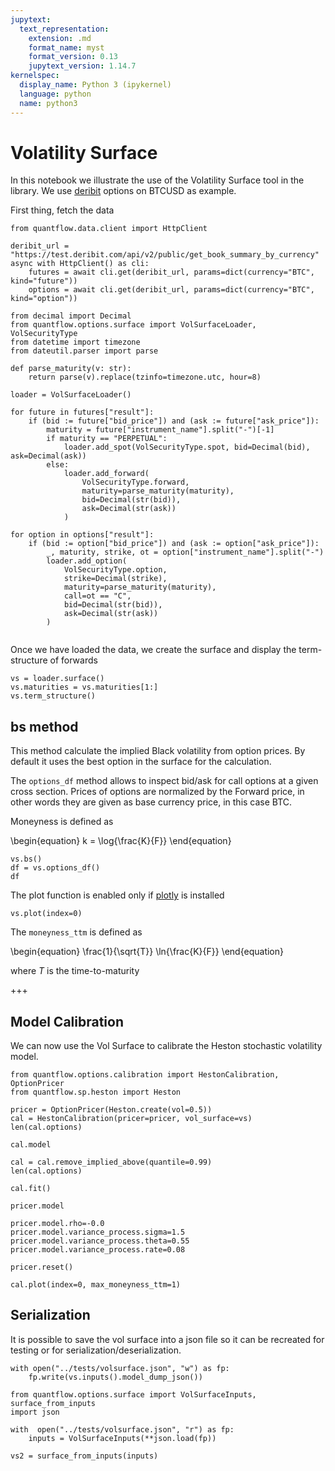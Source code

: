 ```yaml
---
jupytext:
  text_representation:
    extension: .md
    format_name: myst
    format_version: 0.13
    jupytext_version: 1.14.7
kernelspec:
  display_name: Python 3 (ipykernel)
  language: python
  name: python3
---
```


# Volatility Surface

In this notebook we illustrate the use of the Volatility Surface tool in the library. We use [deribit](https://docs.deribit.com/) options on BTCUSD as example.

First thing, fetch the data

```{code-cell} ipython3
from quantflow.data.client import HttpClient

deribit_url = "https://test.deribit.com/api/v2/public/get_book_summary_by_currency"
async with HttpClient() as cli:
    futures = await cli.get(deribit_url, params=dict(currency="BTC", kind="future"))
    options = await cli.get(deribit_url, params=dict(currency="BTC", kind="option"))
```

```{code-cell} ipython3
from decimal import Decimal
from quantflow.options.surface import VolSurfaceLoader, VolSecurityType
from datetime import timezone
from dateutil.parser import parse

def parse_maturity(v: str):
    return parse(v).replace(tzinfo=timezone.utc, hour=8)
    
loader = VolSurfaceLoader()

for future in futures["result"]:
    if (bid := future["bid_price"]) and (ask := future["ask_price"]):
        maturity = future["instrument_name"].split("-")[-1]
        if maturity == "PERPETUAL":
            loader.add_spot(VolSecurityType.spot, bid=Decimal(bid), ask=Decimal(ask))
        else:
            loader.add_forward(
                VolSecurityType.forward,
                maturity=parse_maturity(maturity),
                bid=Decimal(str(bid)),
                ask=Decimal(str(ask))
            )

for option in options["result"]:
    if (bid := option["bid_price"]) and (ask := option["ask_price"]):
        _, maturity, strike, ot = option["instrument_name"].split("-")
        loader.add_option(
            VolSecurityType.option,
            strike=Decimal(strike),
            maturity=parse_maturity(maturity),
            call=ot == "C",
            bid=Decimal(str(bid)),
            ask=Decimal(str(ask))
        )
    
```

Once we have loaded the data, we create the surface and display the term-structure of forwards

```{code-cell} ipython3
vs = loader.surface()
vs.maturities = vs.maturities[1:]
vs.term_structure()
```

## bs method

This method calculate the implied Black volatility from option prices. By default it uses the best option in the surface for the calculation.

The `options_df` method allows to inspect bid/ask for call options at a given cross section.
Prices of options are normalized by the Forward price, in other words they are given as base currency price, in this case BTC.

Moneyness is defined as

\begin{equation}
  k = \log{\frac{K}{F}}
\end{equation}

```{code-cell} ipython3
vs.bs()
df = vs.options_df()
df
```

The plot function is enabled only if [plotly](https://plotly.com/python/) is installed

```{code-cell} ipython3
vs.plot(index=0)
```

The `moneyness_ttm` is defined as

\begin{equation}
\frac{1}{\sqrt{T}} \ln{\frac{K}{F}}
\end{equation}

where $T$ is the time-to-maturity

+++

## Model Calibration

We can now use the Vol Surface to calibrate the Heston stochastic volatility model.

```{code-cell} ipython3
from quantflow.options.calibration import HestonCalibration, OptionPricer
from quantflow.sp.heston import Heston

pricer = OptionPricer(Heston.create(vol=0.5))
cal = HestonCalibration(pricer=pricer, vol_surface=vs)
len(cal.options)
```

```{code-cell} ipython3
cal.model
```

```{code-cell} ipython3
cal = cal.remove_implied_above(quantile=0.99)
len(cal.options)
```

```{code-cell} ipython3
cal.fit()
```

```{code-cell} ipython3
pricer.model
```

```{code-cell} ipython3
pricer.model.rho=-0.0
pricer.model.variance_process.sigma=1.5
pricer.model.variance_process.theta=0.55
pricer.model.variance_process.rate=0.08

pricer.reset()
```

```{code-cell} ipython3
cal.plot(index=0, max_moneyness_ttm=1)
```

## Serialization

It is possible to save the vol surface into a json file so it can be recreated for testing or for serialization/deserialization.

```{code-cell} ipython3
with open("../tests/volsurface.json", "w") as fp:
    fp.write(vs.inputs().model_dump_json())
```

```{code-cell} ipython3
from quantflow.options.surface import VolSurfaceInputs, surface_from_inputs
import json

with  open("../tests/volsurface.json", "r") as fp:
    inputs = VolSurfaceInputs(**json.load(fp))

vs2 = surface_from_inputs(inputs)
```
